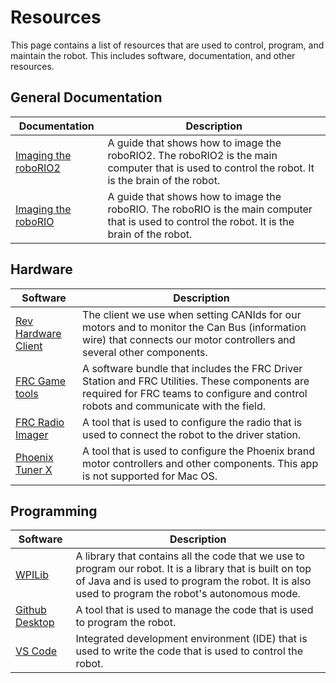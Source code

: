 # Resources
This page contains a list of resources that are used to control, program, and maintain the robot. This includes software, documentation, and other resources.

## General Documentation
| Documentation | Description |
| ---------- | ----------- |
| [Imaging the roboRIO2](https://docs.wpilib.org/en/stable/docs/zero-to-robot/step-3/roborio2-imaging.html) | A guide that shows how to image the roboRIO2. The roboRIO2 is the main computer that is used to control the robot. It is the brain of the robot.
| [Imaging the roboRIO](https://docs.wpilib.org/en/stable/docs/zero-to-robot/step-3/imaging-your-roborio.html) | A guide that shows how to image the roboRIO. The roboRIO is the main computer that is used to control the robot. It is the brain of the robot.

## Hardware
| Software | Description |
| ----------- | ----------- |
| [Rev Hardware Client](https://docs.revrobotics.com/rev-hardware-client/gs/install) | The client we use when setting CANIds for our motors and to monitor the Can Bus (information wire) that connects our motor controllers and several other components.
| [FRC Game tools](https://www.ni.com/en-us/support/downloads/drivers/download.frc-game-tools.html#479842) | A software bundle that includes the FRC Driver Station and FRC Utilities. These components are required for FRC teams to configure and control robots and communicate with the field.
| [FRC Radio Imager](https://docs.wpilib.org/en/stable/docs/zero-to-robot/step-3/radio-programming.html) | A tool that is used to configure the radio that is used to connect the robot to the driver station. 
| [Phoenix Tuner X](https://apps.microsoft.com/detail/9NVV4PWDW27Z?hl=en-us&gl=US) | A tool that is used to configure the Phoenix brand motor controllers and other components. This app is not supported for Mac OS.

## Programming
| Software | Description |
| ----------- | ----------- |
| [WPILib](https://github.com/wpilibsuite/allwpilib/releases) | A library that contains all the code that we use to program our robot. It is a library that is built on top of Java and is used to program the robot. It is also used to program the robot's autonomous mode.
| [Github Desktop](https://desktop.github.com/) | A tool that is used to manage the code that is used to program the robot. 
| [VS Code](https://code.visualstudio.com/download) | Integrated development environment (IDE) that is used to write the code that is used to control the robot.
